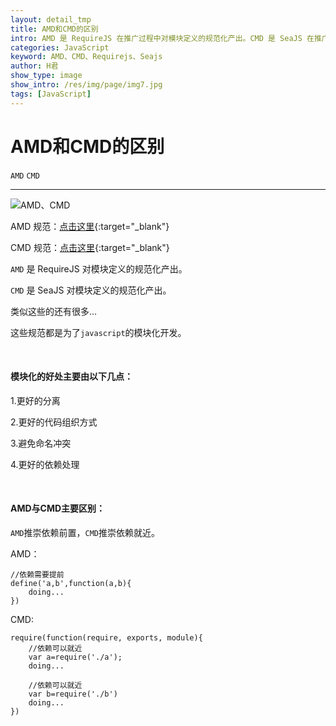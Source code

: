 ```yaml
---
layout: detail_tmp
title: AMD和CMD的区别
intro: AMD 是 RequireJS 在推广过程中对模块定义的规范化产出。CMD 是 SeaJS 在推广过程中对模块定义的规范化产出。
categories: JavaScript
keyword: AMD、CMD、Requirejs、Seajs
author: H君
show_type: image
show_intro: /res/img/page/img7.jpg
tags: [JavaScript]
---
```


# AMD和CMD的区别

`AMD` `CMD`

--- 

![AMD、CMD](../res/img/page/img7.jpg) 

AMD 规范：[点击这里](https://github.com/amdjs/amdjs-api/wiki/AMD "AMD"){:target="_blank"}

CMD 规范：[点击这里](https://github.com/seajs/seajs/issues/242 "CMD"){:target="_blank"}

`AMD` 是 RequireJS 对模块定义的规范化产出。

`CMD` 是 SeaJS 对模块定义的规范化产出。

类似这些的还有很多...

这些规范都是为了`javascript`的模块化开发。

<br />

#### 模块化的好处主要由以下几点：


1.更好的分离

2.更好的代码组织方式

3.避免命名冲突

4.更好的依赖处理

<br />

#### AMD与CMD主要区别：

`AMD`推崇依赖前置，`CMD`推崇依赖就近。

AMD：

    //依赖需要提前
    define('a,b',function(a,b){
        doing...
    })

CMD:
    
    require(function(require, exports, module){
        //依赖可以就近
        var a=require('./a');
        doing...
        
        //依赖可以就近
        var b=require('./b')
        doing...
    })



